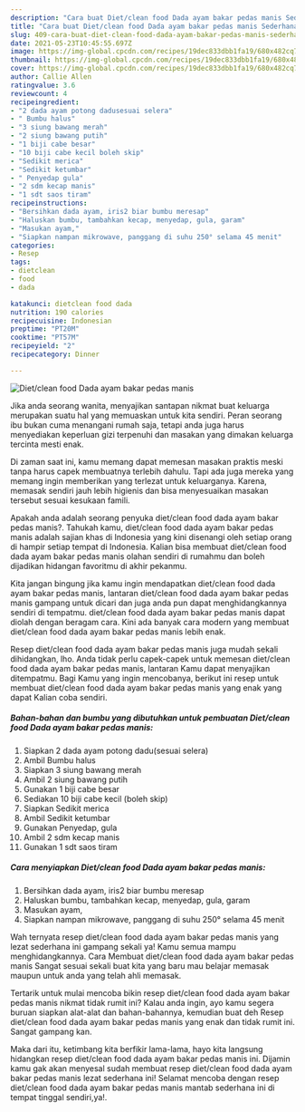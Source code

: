 ```yaml
---
description: "Cara buat Diet/clean food Dada ayam bakar pedas manis Sederhana dan Mudah Dibuat"
title: "Cara buat Diet/clean food Dada ayam bakar pedas manis Sederhana dan Mudah Dibuat"
slug: 409-cara-buat-diet-clean-food-dada-ayam-bakar-pedas-manis-sederhana-dan-mudah-dibuat
date: 2021-05-23T10:45:55.697Z
image: https://img-global.cpcdn.com/recipes/19dec833dbb1fa19/680x482cq70/dietclean-food-dada-ayam-bakar-pedas-manis-foto-resep-utama.jpg
thumbnail: https://img-global.cpcdn.com/recipes/19dec833dbb1fa19/680x482cq70/dietclean-food-dada-ayam-bakar-pedas-manis-foto-resep-utama.jpg
cover: https://img-global.cpcdn.com/recipes/19dec833dbb1fa19/680x482cq70/dietclean-food-dada-ayam-bakar-pedas-manis-foto-resep-utama.jpg
author: Callie Allen
ratingvalue: 3.6
reviewcount: 4
recipeingredient:
- "2 dada ayam potong dadusesuai selera"
- " Bumbu halus"
- "3 siung bawang merah"
- "2 siung bawang putih"
- "1 biji cabe besar"
- "10 biji cabe kecil boleh skip"
- "Sedikit merica"
- "Sedikit ketumbar"
- " Penyedap gula"
- "2 sdm kecap manis"
- "1 sdt saos tiram"
recipeinstructions:
- "Bersihkan dada ayam, iris2 biar bumbu meresap"
- "Haluskan bumbu, tambahkan kecap, menyedap, gula, garam"
- "Masukan ayam,"
- "Siapkan nampan mikrowave, panggang di suhu 250° selama 45 menit"
categories:
- Resep
tags:
- dietclean
- food
- dada

katakunci: dietclean food dada 
nutrition: 190 calories
recipecuisine: Indonesian
preptime: "PT20M"
cooktime: "PT57M"
recipeyield: "2"
recipecategory: Dinner

---
```



![Diet/clean food Dada ayam bakar pedas manis](https://img-global.cpcdn.com/recipes/19dec833dbb1fa19/680x482cq70/dietclean-food-dada-ayam-bakar-pedas-manis-foto-resep-utama.jpg)

Jika anda seorang wanita, menyajikan santapan nikmat buat keluarga merupakan suatu hal yang memuaskan untuk kita sendiri. Peran seorang ibu bukan cuma menangani rumah saja, tetapi anda juga harus menyediakan keperluan gizi terpenuhi dan masakan yang dimakan keluarga tercinta mesti enak.

Di zaman  saat ini, kamu memang dapat memesan masakan praktis meski tanpa harus capek membuatnya terlebih dahulu. Tapi ada juga mereka yang memang ingin memberikan yang terlezat untuk keluarganya. Karena, memasak sendiri jauh lebih higienis dan bisa menyesuaikan masakan tersebut sesuai kesukaan famili. 



Apakah anda adalah seorang penyuka diet/clean food dada ayam bakar pedas manis?. Tahukah kamu, diet/clean food dada ayam bakar pedas manis adalah sajian khas di Indonesia yang kini disenangi oleh setiap orang di hampir setiap tempat di Indonesia. Kalian bisa membuat diet/clean food dada ayam bakar pedas manis olahan sendiri di rumahmu dan boleh dijadikan hidangan favoritmu di akhir pekanmu.

Kita jangan bingung jika kamu ingin mendapatkan diet/clean food dada ayam bakar pedas manis, lantaran diet/clean food dada ayam bakar pedas manis gampang untuk dicari dan juga anda pun dapat menghidangkannya sendiri di tempatmu. diet/clean food dada ayam bakar pedas manis dapat diolah dengan beragam cara. Kini ada banyak cara modern yang membuat diet/clean food dada ayam bakar pedas manis lebih enak.

Resep diet/clean food dada ayam bakar pedas manis juga mudah sekali dihidangkan, lho. Anda tidak perlu capek-capek untuk memesan diet/clean food dada ayam bakar pedas manis, lantaran Kamu dapat menyajikan ditempatmu. Bagi Kamu yang ingin mencobanya, berikut ini resep untuk membuat diet/clean food dada ayam bakar pedas manis yang enak yang dapat Kalian coba sendiri.

<!--inarticleads1-->

##### Bahan-bahan dan bumbu yang dibutuhkan untuk pembuatan Diet/clean food Dada ayam bakar pedas manis:

1. Siapkan 2 dada ayam potong dadu(sesuai selera)
1. Ambil  Bumbu halus
1. Siapkan 3 siung bawang merah
1. Ambil 2 siung bawang putih
1. Gunakan 1 biji cabe besar
1. Sediakan 10 biji cabe kecil (boleh skip)
1. Siapkan Sedikit merica
1. Ambil Sedikit ketumbar
1. Gunakan  Penyedap, gula
1. Ambil 2 sdm kecap manis
1. Gunakan 1 sdt saos tiram




<!--inarticleads2-->

##### Cara menyiapkan Diet/clean food Dada ayam bakar pedas manis:

1. Bersihkan dada ayam, iris2 biar bumbu meresap
1. Haluskan bumbu, tambahkan kecap, menyedap, gula, garam
1. Masukan ayam,
1. Siapkan nampan mikrowave, panggang di suhu 250° selama 45 menit




Wah ternyata resep diet/clean food dada ayam bakar pedas manis yang lezat sederhana ini gampang sekali ya! Kamu semua mampu menghidangkannya. Cara Membuat diet/clean food dada ayam bakar pedas manis Sangat sesuai sekali buat kita yang baru mau belajar memasak maupun untuk anda yang telah ahli memasak.

Tertarik untuk mulai mencoba bikin resep diet/clean food dada ayam bakar pedas manis nikmat tidak rumit ini? Kalau anda ingin, ayo kamu segera buruan siapkan alat-alat dan bahan-bahannya, kemudian buat deh Resep diet/clean food dada ayam bakar pedas manis yang enak dan tidak rumit ini. Sangat gampang kan. 

Maka dari itu, ketimbang kita berfikir lama-lama, hayo kita langsung hidangkan resep diet/clean food dada ayam bakar pedas manis ini. Dijamin kamu gak akan menyesal sudah membuat resep diet/clean food dada ayam bakar pedas manis lezat sederhana ini! Selamat mencoba dengan resep diet/clean food dada ayam bakar pedas manis mantab sederhana ini di tempat tinggal sendiri,ya!.

